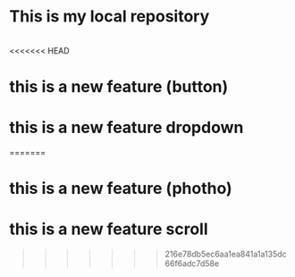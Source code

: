 # This is my local repository
<br>
<<<<<<< HEAD
<p><h1>this is a new feature  (button)</h1></p>
<p><h1>this is a new feature  dropdown</h1></p>
=======
<p><h1>this is a new feature (photho) </h1></p>
<p><h1>this is a new feature  scroll </h1></p>

>>>>>>> 216e78db5ec6aa1ea841a1a135dc66f6adc7d58e
